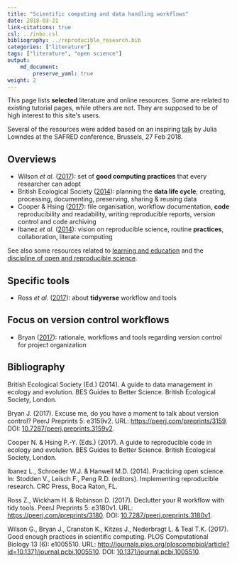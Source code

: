 ```yaml
---
title: "Scientific computing and data handling workflows"
date: 2018-03-21
link-citations: true
csl: ../inbo.csl
bibliography: ../reproducible_research.bib
categories: ["literature"]
tags: ["literature", "open science"]
output: 
    md_document:
        preserve_yaml: true
weight: 2
---
```


This page lists **selected** literature and online resources. Some are
related to existing tutorial pages, while others are not. They are
supposed to be of high interest to this site's users.

Several of the resources were added based on an inspiring
[talk](https://docs.google.com/presentation/d/10KkXEv4r3wWtdKvB6RFOPe809eMNldODaRqQxn-jeME/edit?usp=sharing)
by Julia Lowndes at the SAFRED conference, Brussels, 27 Feb 2018.

Overviews
---------

-   Wilson *et al.* ([2017](#ref-wilson_good_2017)): set of **good
    computing practices** that every researcher can adopt
-   British Ecological Society
    ([2014](#ref-british_ecological_society_guide_2014)): planning the
    **data life cycle**; creating, processing, documenting, preserving,
    sharing & reusing data
-   Cooper & Hsing ([2017](#ref-cooper_guide_2017)): file organisation,
    workflow documentation, **code** reproducibility and readability,
    writing reproducible reports, version control and code archiving
-   Ibanez *et al.* ([2014](#ref-ibanez_practicing_2014)): vision on
    reproducible science, routine **practices**, collaboration, literate
    computing

See also some resources related to [learning and education](../skills)
and the [discipline of open and reproducible science](../open_science).

Specific tools
--------------

-   Ross *et al.* ([2017](#ref-ross_declutter_2017)): about
    **tidyverse** workflow and tools

Focus on version control workflows
----------------------------------

-   Bryan ([2017](#ref-bryan_excuse_2017)): rationale, workflows and
    tools regarding version control for project organization

Bibliography
------------

British Ecological Society (Ed.) (2014). A guide to data management in
ecology and evolution. BES Guides to Better Science. British Ecological
Society, London.

Bryan J. (2017). Excuse me, do you have a moment to talk about version
control? PeerJ Preprints 5: e3159v2. URL:
<https://peerj.com/preprints/3159>. DOI:
[10.7287/peerj.preprints.3159v2](https://doi.org/10.7287/peerj.preprints.3159v2).

Cooper N. & Hsing P.-Y. (Eds.) (2017). A guide to reproducible code in
ecology and evolution. BES Guides to Better Science. British Ecological
Society, London.

Ibanez L., Schroeder W.J. & Hanwell M.D. (2014). Practicing open
science. In: Stodden V., Leisch F., Peng R.D. (editors). Implementing
reproducible research. CRC Press, Boca Raton, FL.

Ross Z., Wickham H. & Robinson D. (2017). Declutter your R workflow with
tidy tools. PeerJ Preprints 5: e3180v1. URL:
<https://peerj.com/preprints/3180>. DOI:
[10.7287/peerj.preprints.3180v1](https://doi.org/10.7287/peerj.preprints.3180v1).

Wilson G., Bryan J., Cranston K., Kitzes J., Nederbragt L. & Teal T.K.
(2017). Good enough practices in scientific computing. PLOS
Computational Biology 13 (6): e1005510. URL:
<http://journals.plos.org/ploscompbiol/article?id=10.1371/journal.pcbi.1005510>.
DOI:
[10.1371/journal.pcbi.1005510](https://doi.org/10.1371/journal.pcbi.1005510).
